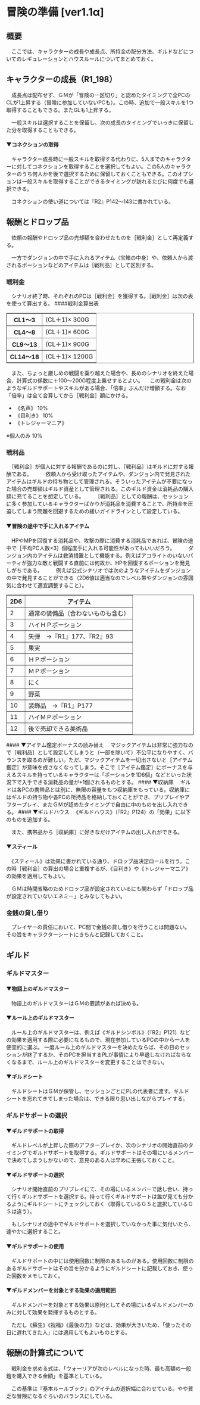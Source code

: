 # 冒険の準備 [ver1.1α]
## 概要
　ここでは、キャラクターの成長や成長点、所持金の配分方法、ギルドなどについてのレギュレーションとハウスルールについてまとめておく。

## キャラクターの成長（R1_198）
　成長点は配布せず、ＧＭが「冒険の一区切り」と認めたタイミングで全PCのCLが1上昇する（冒険に参加していないPCも）。この時、追加で一般スキルを1つ取得することもできる。またGLも1上昇する。

　一般スキルは選択することを保留し、次の成長のタイミングでいっきに保留した分を取得することもできる。
#### ▼コネクションの取得
　キャラクター成長時に一般スキルを取得する代わりに、5人までのキャラクターに対してコネクションを取得することを選択してもよい。この5人のキャラクターのうち何人かを後で選択するために保留しておくこともできる。このオプションは一般スキルを取得することができるタイミングが訪れるたびに何度でも選択できる。

　コネクションの使い道については『R2』P142～143に書かれている。


## 報酬とドロップ品
　依頼の報酬やドロップ品の売却額を合わせたものを［戦利金］として再定義する。

　一方でダンジョンの中で手に入れるアイテム（宝箱の中身）や、依頼人から渡されるポーションなどのアイテムは［戦利品］として区別する。
### 戦利金
　シナリオ終了時、それぞれのPCは［戦利金］を獲得する。［戦利金］は次の表を使って算出する。
####戦利金算出表

<table border="1">
<tr><th>CL1～3</th><td>	(CL＋1)×	300G</td></tr>
<tr><th>CL4～8</th><td>	(CL＋1)×	600G</td></tr>
<tr><th>CL9～13</th><td>	(CL＋1)×	900G</td></tr>
<tr><th>CL14～18</th><td>	(CL＋1)×	1200G</td></tr>
</table>

　また、ちょっと厳しめの戦闘を乗り越えた場合や、長めのシナリオを終えた場合、計算式の係数に＋100～200G程度上乗せするとよい。
　この戦利金は次のようなギルドサポートやスキルがある場合、「倍率」ぶんだけ増額する。なお「倍率」は全て合算してから［戦利金］額にかける。

- 《名声》	10%
- 《目利き》	10%
- 《トレジャーマニア》

※個人のみ	10%

### 戦利品
　［戦利金］が個人に対する報酬であるのに対し、［戦利品］はギルドに対する報酬である。
　
　依頼人から受け取ったアイテムや、ダンジョン内で発見されたアイテムはギルドの持ち物として管理される。そういったアイテムが不要になった場合の売却額はギルド資産として管理される。このギルド資金は消耗品の購入額に充てることを想定している。
　
　［戦利品］としての報酬は、セッションに多く参加しているキャラクターばかりが消耗品を消費することで、所持金を圧迫してしまう問題を回避するための緩いガイドラインとして設定している。
#### ▼冒険の途中で手に入れるアイテム
　HPやMPを回復する消耗品や、攻撃の際に消費する消耗品であれば、冒険の途中で［平均PC人数×3］個程度手に入れる可能性があってもいいだろう。
　
　ダンジョン内のアイテムは救済措置として機能する。例えばアコライトのいないパーティが強力な敵と戦闘する直前には何故か、HPを回復するポーションを発見しがちである。
　
　例えば公式シナリオでは次のようなアイテムをダンジョンの中で発見することができる（2D6値は適当なのでレベル帯やダンジョンの雰囲気に合わせて適宜調整すること）。
<table border="1">
<tr><th>2D6	</th><th>アイテム</th></tr>
<tr><td>	2	</td><td>	通常の装備品（合わないものも含む）	</td></tr>
<tr><td>	3	</td><td>	ハイＨＰポーション	</td></tr>
<tr><td>	4	</td><td>	矢弾　→『R1』177、『R2』93	</td></tr>
<tr><td>	5	</td><td>	果実	</td></tr>
<tr><td>	6	</td><td>	ＨＰポーション	</td></tr>
<tr><td>	7	</td><td>	ＭＰポーション	</td></tr>
<tr><td>	8	</td><td>	にく	</td></tr>
<tr><td>	9	</td><td>	野菜	</td></tr>
<tr><td>	10	</td><td>	装飾品　→『R1』P177	</td></tr>
<tr><td>	11	</td><td>	ハイＭＰポーション	</td></tr>
<tr><td>	12	</td><td>	後で売却できる美術品	</td></tr>
</table>
#### ▼アイテム鑑定ボーナスの読み替え
　マジックアイテムは非常に強力なので［戦利品］として設定してしまうと（一部を除いて）不公平になりやすく、バランスを取るのが難しい。ただ、マジックアイテムを一切出さないと［アイテム鑑定］が意味を成さなくなってしまう。そこで［アイテム鑑定］にボーナスを与えるスキルを持っているキャラクターは「ポーションを1D6個」などといった状況下で入手できる消耗品の量が+1個されるものとする。
#### ▼収納庫
　ギルドは各PCの携帯品とは別に、無限の容量をもつ収納庫をもっている。収納庫にはギルドの持ち物や各PCの所持品を格納しておくことができ、プリプレイやアフタープレイ、またＧＭが認めたタイミングで自由に中のものを出し入れできる。
#### ▼ギルドハウス
　《ギルドハウス》（『R2』P124）の「効果」に以下のものを追加する。

　また、携帯品から［収納庫］に好きなだけアイテムの出し入れができる。
#### ▼スティール
　《スティール》は効果に書かれている通り、ドロップ品決定ロールを行う。この時［戦利金］の算出の場合と重複するが、《目利き》や《トレジャーマニア》の効果を適用してもよい。

　ＧＭは時間省略のためドロップ品が設定されているにも関わらず「ドロップ品が設定されていないエネミー」とみなしてもよい。

### 金銭の貸し借り
　プレイヤーの責任において、PC間で金銭の貸し借りを行うことは問題ない。その旨をキャラクターシートにきちんと記録しておくこと。

## ギルド
### ギルドマスター
#### ▼物語上のギルドマスター
　物語上のギルドマスターはＧＭの要請があれば決める。
#### ▼ルール上のギルドマスター
　ルール上のギルドマスターは、例えば《ギルドシンボル》（『R2』P121）などの効果を適用する際に必要になるもので、現在参加しているPCの中から一人を便宜的に選ぶ。
一度ルール上のギルドマスターを決めたならば、その日のセッションが終了するか、そのPCを担当するPLが事情により早退しなければならなくなるまで、ルール上のギルドマスターを変更することはできない。
#### ▼ギルドシート
　ギルドシートはＧＭが保管し、セッションごとにPLの代表者に渡す。ギルドシートを忘れてきてしまった場合は、できる限り思い出しながらプレイする。

### ギルドサポートの選択
#### ▼ギルドサポートの取得
　ギルドレベルが上昇した際のアフタープレイか、次のシナリオの開始直前のタイミングでギルドサポートを取得する。ギルドサポートはその場にいるメンバーで決めてしまうしかないので、意見のある人は早めに主張しておくこと。
#### ▼ギルドサポートの選択
　シナリオ開始直前のプリプレイにて、その場にいるメンバーで話し合い、持って行くギルドサポートを選択する。持って行くギルドサポートは誰が見ても分かるようにギルドシートにチェックしておく（取得しているＧＳと選択しているＧＳは違う）。

　もしシナリオの途中でギルドサポートを選択していなかった事に気付いたら、速やかに選択すること。
#### ▼ギルドサポートの使用
　ギルドサポートの中には使用回数に制限のあるものがある。使用回数に制限のあるギルドサポートはその旨を分かるようにギルドシートに記載しておき、使った回数をメモしておく。
#### ▼ギルドメンバーを対象とする効果の適用範囲
　ギルドメンバーを対象とする効果は原則としてその場にいるギルドメンバーのみに対して効果を発揮するものとする。

　ただし《蘇生》《祝福》《最後の力》などは、効果が大きいため、「使ったその日に遅れてきた人」には適用してもよいものとする。

## 報酬の計算式について
　戦利金を求める式は、「ウォーリアが次のレベルになった時、最も高額の一般鎧を購入できる金額」を基準としている。

　この基準は『基本ルールブック』のアイテムの選択幅に合わせている。やや貧乏な冒険になるぐらいのバランスにしている。
